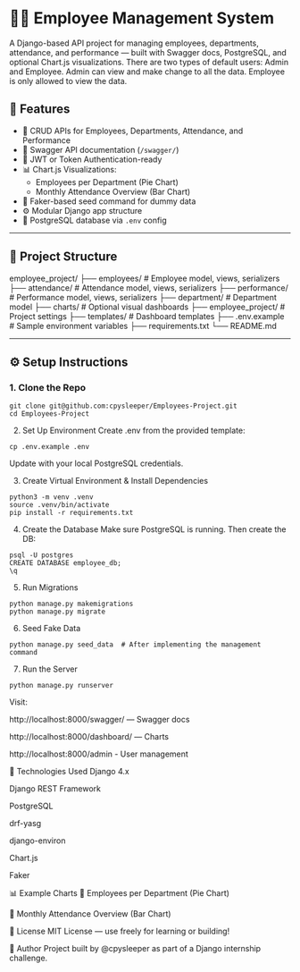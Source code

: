 # 🧑‍💼 Employee Management System

A Django-based API project for managing employees, departments, attendance, and performance — built with Swagger docs, PostgreSQL, and optional Chart.js visualizations. There are two types of 
default users: Admin and Employee. Admin can view and make change to all the data. Employee is only allowed to view the data. 

## 🚀 Features

- 🔁 CRUD APIs for Employees, Departments, Attendance, and Performance
- 🧾 Swagger API documentation (`/swagger/`)
- 🔐 JWT or Token Authentication-ready
- 📊 Chart.js Visualizations:
  - Employees per Department (Pie Chart)
  - Monthly Attendance Overview (Bar Chart)
- 🧪 Faker-based seed command for dummy data
- ⚙️ Modular Django app structure
- 🐘 PostgreSQL database via `.env` config

---

## 📁 Project Structure

employee_project/
├── employees/ # Employee model, views, serializers
├── attendance/ # Attendance model, views, serializers
├── performance/ # Performance model, views, serializers
├── department/ # Department model
├── charts/ # Optional visual dashboards
├── employee_project/ # Project settings
├── templates/ # Dashboard templates
├── .env.example # Sample environment variables
├── requirements.txt
└── README.md


---

## ⚙️ Setup Instructions

### 1. Clone the Repo

```
git clone git@github.com:cpysleeper/Employees-Project.git
cd Employees-Project 
```

2. Set Up Environment
Create .env from the provided template:
```
cp .env.example .env
```
Update with your local PostgreSQL credentials.

3. Create Virtual Environment & Install Dependencies
```
python3 -m venv .venv
source .venv/bin/activate
pip install -r requirements.txt
```
4. Create the Database
Make sure PostgreSQL is running. Then create the DB:
```
psql -U postgres
CREATE DATABASE employee_db;
\q
```

5. Run Migrations
```
python manage.py makemigrations
python manage.py migrate
```

6. Seed Fake Data
```
python manage.py seed_data  # After implementing the management command
```

7. Run the Server
```
python manage.py runserver
```

Visit:

http://localhost:8000/swagger/ — Swagger docs

http://localhost:8000/dashboard/ — Charts

http://localhost:8000/admin - User management


🧪 Technologies Used
Django 4.x

Django REST Framework

PostgreSQL

drf-yasg 

django-environ

Chart.js

Faker


📊 Example Charts
👥 Employees per Department (Pie Chart)

📅 Monthly Attendance Overview (Bar Chart)

📄 License
MIT License — use freely for learning or building!

🙌 Author
Project built by @cpysleeper as part of a Django internship challenge.



